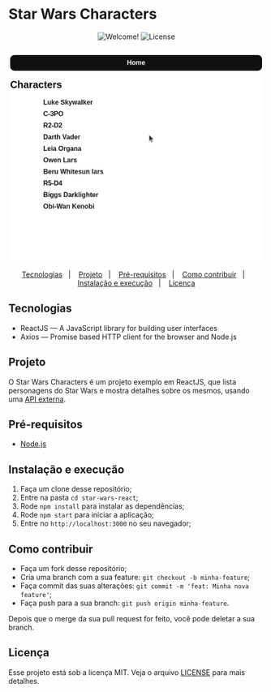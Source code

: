 # Star Wars Characters

<p align="center">
  <img src="https://img.shields.io/static/v1?label=PRs&message=welcome&color=7159c1&labelColor=000000" alt="Welcome!" />
  <img alt="License" src="https://img.shields.io/static/v1?label=license&message=MIT&color=7159c1&labelColor=000000">
</p>

<p align="center">
  <img src=".github/star wars example.gif">
</p>

<p align="center">
  <a href="#tecnologias">Tecnologias</a>&nbsp;&nbsp;&nbsp;|&nbsp;&nbsp;&nbsp;
  <a href="#projeto">Projeto</a>&nbsp;&nbsp;&nbsp;|&nbsp;&nbsp;&nbsp;
  <a href="#pré-requisitos">Pré-requisitos</a>&nbsp;&nbsp;&nbsp;|&nbsp;&nbsp;&nbsp;
  <a href="#como-contribuir">Como contribuir</a>&nbsp;&nbsp;&nbsp;|&nbsp;&nbsp;&nbsp;
  <a href="#instalação-e-execução">Instalação e execução</a>&nbsp;&nbsp;&nbsp;|&nbsp;&nbsp;&nbsp;
  <a href="#licença">Licença</a>
</p>

## Tecnologias

- ReactJS — A JavaScript library for building user interfaces
- Axios — Promise based HTTP client for the browser and Node.js

## Projeto

O Star Wars Characters é um projeto exemplo em ReactJS, que lista personagens do Star Wars e mostra detalhes sobre os mesmos, usando uma [API externa](https://swapi.dev/).

## Pré-requisitos

- [Node.js](https://nodejs.org/en/)

## Instalação e execução

1. Faça um clone desse repositório;
2. Entre na pasta `cd star-wars-react`;
3. Rode `npm install` para instalar as dependências;
4. Rode `npm start` para iniciar a aplicação;
5. Entre no `http://localhost:3000` no seu navegador;

## Como contribuir

- Faça um fork desse repositório;
- Cria uma branch com a sua feature: `git checkout -b minha-feature`;
- Faça commit das suas alterações: `git commit -m 'feat: Minha nova feature'`;
- Faça push para a sua branch: `git push origin minha-feature`.

Depois que o merge da sua pull request for feito, você pode deletar a sua branch.

## Licença

Esse projeto está sob a licença MIT. Veja o arquivo [LICENSE](LICENSE.md) para mais detalhes.
